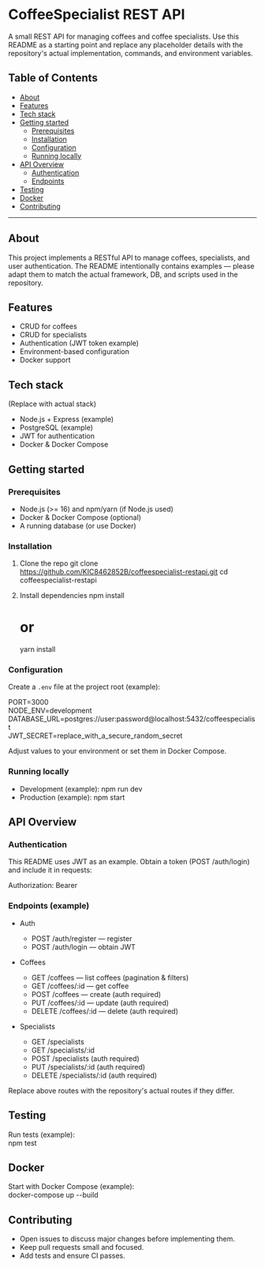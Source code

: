 # CoffeeSpecialist REST API

A small REST API for managing coffees and coffee specialists. Use this README as a starting point and replace any placeholder details with the repository's actual implementation, commands, and environment variables.

## Table of Contents

- [About](#about)
- [Features](#features)
- [Tech stack](#tech-stack)
- [Getting started](#getting-started)
  - [Prerequisites](#prerequisites)
  - [Installation](#installation)
  - [Configuration](#configuration)
  - [Running locally](#running-locally)
- [API Overview](#api-overview)
  - [Authentication](#authentication)
  - [Endpoints](#endpoints)
- [Testing](#testing)
- [Docker](#docker)
- [Contributing](#contributing)


---

## About

This project implements a RESTful API to manage coffees, specialists, and user authentication. The README intentionally contains examples — please adapt them to match the actual framework, DB, and scripts used in the repository.

## Features

- CRUD for coffees
- CRUD for specialists
- Authentication (JWT token example)
- Environment-based configuration
- Docker support

## Tech stack

(Replace with actual stack)
- Node.js + Express (example)
- PostgreSQL (example)
- JWT for authentication
- Docker & Docker Compose

## Getting started

### Prerequisites

- Node.js (>= 16) and npm/yarn (if Node.js used)
- Docker & Docker Compose (optional)
- A running database (or use Docker)

### Installation

1. Clone the repo
   git clone https://github.com/KIC8462852B/coffeespecialist-restapi.git
   cd coffeespecialist-restapi

2. Install dependencies
   npm install
   # or
   yarn install

### Configuration

Create a `.env` file at the project root (example):

PORT=3000  
NODE_ENV=development  
DATABASE_URL=postgres://user:password@localhost:5432/coffeespecialist  
JWT_SECRET=replace_with_a_secure_random_secret

Adjust values to your environment or set them in Docker Compose.

### Running locally

- Development (example): npm run dev  
- Production (example): npm start

## API Overview

### Authentication

This README uses JWT as an example. Obtain a token (POST /auth/login) and include it in requests:

Authorization: Bearer <token>

### Endpoints (example)

- Auth
  - POST /auth/register — register
  - POST /auth/login — obtain JWT

- Coffees
  - GET /coffees — list coffees (pagination & filters)
  - GET /coffees/:id — get coffee
  - POST /coffees — create (auth required)
  - PUT /coffees/:id — update (auth required)
  - DELETE /coffees/:id — delete (auth required)

- Specialists
  - GET /specialists
  - GET /specialists/:id
  - POST /specialists (auth required)
  - PUT /specialists/:id (auth required)
  - DELETE /specialists/:id (auth required)

Replace above routes with the repository's actual routes if they differ.

## Testing

Run tests (example):  
npm test

## Docker

Start with Docker Compose (example):  
docker-compose up --build

## Contributing

- Open issues to discuss major changes before implementing them.
- Keep pull requests small and focused.
- Add tests and ensure CI passes.

